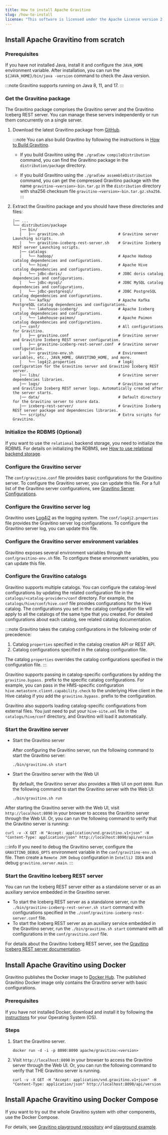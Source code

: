 ```yaml
---
title: How to install Apache Gravitino
slug: /how-to-install
license: "This software is licensed under the Apache License version 2."
---
```


## Install Apache Gravitino from scratch

### Prerequisites

If you have not installed Java, install it and configure the `JAVA_HOME` environment variable.
After installation, you can run the `${JAVA_HOME}/bin/java -version` command to check the Java version.

:::note
Gravitino supports running on Java 8, 11, and 17.
:::

### Get the Gravitino package

The Gravitino package comprises the Gravitino server and the Gravitino Iceberg REST server.
You can manage these servers independently or run them concurrently on a single server.

1. Download the latest Gravitino package from [GitHub](https://github.com/apache/gravitino/releases).

   :::note
   You can also build Gravitino by following the instructions in [How to Build Gravitino](./how-to-build.md).

   - If you build Gravitino using the `./gradlew compileDistribution` command, you can find the Gravitino package in the `distribution/package` directory.

   - If you build Gravitino using the `./gradlew assembleDistribution` command, you can get the compressed Gravitino package with the name `gravitino-<version>-bin.tar.gz` in the `distribution` directory with sha256 checksum file `gravitino-<version>-bin.tar.gz.sha256`.
   :::

2. Extract the Gravitino package and you should have these directories and files:

   ```text
   |── ...
   └── distribution/package
      |── bin/
      |   ├── gravitino.sh                        # Gravitino server Launching scripts.
      |   └── gravitino-iceberg-rest-server.sh    # Gravitino Iceberg REST server Launching scripts.
      |── catalogs
      |   └── hadoop/                             # Apache Hadoop catalog dependencies and configurations.
      |   └── hive/                               # Apache Hive catalog dependencies and configurations.
      |   └── jdbc-doris/                         # JDBC doris catalog dependencies and configurations.
      |   └── jdbc-mysql/                         # JDBC MySQL catalog dependencies and configurations.
      |   └── jdbc-postgresql/                    # JDBC PostgreSQL catalog dependencies and configurations.
      |   └── kafka/                              # Apache Kafka PostgreSQL catalog dependencies and configurations.
      |   └── lakehouse-iceberg/                  # Apache Iceberg catalog dependencies and configurations.
      |   └── lakehouse-paimon/                   # Apache Paimon catalog dependencies and configurations.
      |── conf/                                   # All configurations for Gravitino.
      |   ├── gravitino.conf                      # Gravitino server and Gravitino Iceberg REST server configuration.
      |   ├── gravitino-iceberg-rest-server.conf  # Gravitino server configuration.
      |   ├── gravitino-env.sh                    # Environment variables, etc., JAVA_HOME, GRAVITINO_HOME, and more.
      |   └── log4j2.properties                   # log4j configuration for the Gravitino server and Gravitino Iceberg REST server.
      |── libs/                                   # Gravitino server dependencies libraries.
      |── logs/                                   # Gravitino server and Gravitino Iceberg REST server logs. Automatically created after the server starts.
      |── data/                                   # Default directory for the Gravitino server to store data.
      |── iceberg-rest-server/                    # Gravitino Iceberg REST server package and dependencies libraries.
      └── scripts/                                # Extra scripts for Gravitino.
   ```

### Initialize the RDBMS (Optional)

If you want to use the `relational` backend storage, you need to initialize the RDBMS.
For details on initializing the RDBMS, see [How to use relational backend storage](./how-to-use-relational-backend-storage.md).

### Configure the Gravitino server

The `conf/gravitino.conf` file provides basic configurations for the Gravitino server.
To configure the Gravitino server, you can update this file.
For a full list of the Gravitino server configurations, see [Gravitino Server Configurations](./gravitino-server-config.md).

### Configure the Gravitino server log

Gravitino uses [Log4j2](https://logging.apache.org/log4j/2.x/) as the logging system.
The `conf/log4j2.properties` file provides the Gravitino server log configurations.
To configure the Gravitino server log, you can update this file.

### Configure the Gravitino server environment variables

Gravitino exposes several environment variables through the `conf/gravitino-env.sh` file.
To configure these environment variables, you can update this file.

### Configure the Gravitino catalogs

Gravitino supports multiple catalogs.
You can configure the catalog-level configurations by updating the related configuration file in the `catalogs/<catalog-provider>/conf` directory.
For example, the `catalogs/hive/conf/hive.conf` file provides configurations for the Hive catalog.
The configurations you set in the catalog configuration file will apply to all the catalogs of the same type that you created.
For detailed configurations about each catalog, see related catalog documentation.

:::note
Gravitino takes the catalog configurations in the following order of precedence:

1. Catalog `properties` specified in the catalog creation API or REST API.
2. Catalog configurations specified in the catalog configuration file.

The catalog `properties` overrides the catalog configurations specified in the configuration file.
:::

Gravitino supports passing in catalog-specific configurations by adding the `gravitino.bypass.` prefix to the specific catalog configurations.
For example, you can pass in the HMS-specific configuration `hive.metastore.client.capability.check` to the underlying Hive client in the Hive catalog if you add the `gravitino.bypass.` prefix to the configuration.

Gravitino also supports loading catalog-specific configurations from external files.
You just need to put your `hive-site.xml` file in the `catalogs/hive/conf` directory, and Gravitino will load it automatically.

### Start the Gravitino server

- Start the Gravitino server

  After configuring the Gravitino server, run the following command to start the Gravitino server:

   ```shell
   ./bin/gravitino.sh start
   ```

- Start the Gravitino server with the Web UI

  By default, the Gravitino server also provides a Web UI on port `8090`.
  Run the following command to start the Gravitino server with the Web UI:

   ```shell
   ./bin/gravitino.sh run
   ```

After starting the Gravitino server with the Web UI, visit `http://localhost:8090` in your browser to access the Gravitino server through the Web UI.
Or, you can run the following command to verify that the Gravitino server is running:

```shell
curl -v -X GET -H "Accept: application/vnd.gravitino.v1+json" -H "Content-Type: application/json" http://localhost:8090/api/version
```

:::info
If you need to debug the Gravitino server, configure the `GRAVITINO_DEBUG_OPTS` environment variable in the `conf/gravitino-env.sh` file.
Then create a `Remote JVM Debug` configuration in `IntelliJ IDEA` and debug `gravitino.server.main`.
:::

### Start the Gravitino Iceberg REST server

You can run the Iceberg REST server either as a standalone server or as an auxiliary service embedded in the Gravitino server.

- To start the Iceberg REST server as a standalone server, run the `./bin/gravitino-iceberg-rest-server.sh start` command with configurations specified in the `./conf/gravitino-iceberg-rest-server.conf` file.
- To start the Iceberg REST server as an auxiliary service embedded in the Gravitino server, run the `./bin/gravitino.sh start` command with all configurations in the `conf/gravitino.conf` file.

For details about the Gravitino Iceberg REST server, see the [Gravitino Iceberg REST server documentation](./iceberg-rest-service.md).

## Install Apache Gravitino using Docker

Gravitino publishes the Docker image to [Docker Hub](https://hub.docker.com/r/apache/gravitino/tags).
The published Gravitino Docker image only contains the Gravitino server with basic configurations.

### Prerequisites

If you have not installed Docker, download and install it by following the [instructions](https://docs.docker.com/get-started/get-docker/) for your Operating System (OS).

### Steps

1. Start the Gravitino server.

   ```shell
   docker run -d -i -p 8090:8090 apache/gravitino:<version>
   ```

2. Visit `http://localhost:8090` in your browser to access the Gravitino server through the Web UI.
Or, you can run the following command to verify that THE Gravitino server is running.

   ```shell
   curl -v -X GET -H "Accept: application/vnd.gravitino.v1+json" -H "Content-Type: application/json" http://localhost:8090/api/version
   ```

## Install Apache Gravitino using Docker Compose

If you want to try out the whole Gravitino system with other components, use the Docker Compose.

For details, see [Gravitino playground repository](https://github.com/apache/gravitino-playground) and [playground example](./how-to-use-the-playground.md).
